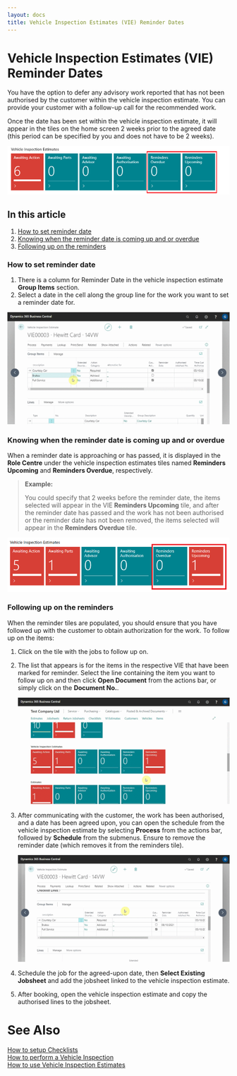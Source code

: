 ```yaml
---
layout: docs
title: Vehicle Inspection Estimates (VIE) Reminder Dates
---
```


#   Vehicle Inspection Estimates (VIE) Reminder Dates

You have the option to defer any advisory work reported that has not been authorised by the customer within the vehicle inspection estimate. You can provide your customer with a follow-up call for the recommended work.

Once the date has been set within the vehicle inspection estimate, it will appear in the tiles on the home screen 2 weeks prior to the agreed date (this period can be specified by you and does not have to be 2 weeks).

![](media/garagehive-vie-reminders1.png)

## In this article
1. [How to set reminder date](#how-to-set-reminder-date)
2. [Knowing when the reminder date is coming up and or overdue](#Knowing-when-the-reminder-date-is-coming-up-and-or-overdue)
3. [Following up on the reminders](#Following-up-on-the-reminders)

### How to set reminder date 
1. There is a column for Reminder Date in the vehicle inspection estimate **Group Items** section.
2. Select a date in the cell along the group line for the work you want to set a reminder date for.

![](media/garagehive-vie-reminders2.gif)

### Knowing when the reminder date is coming up and or overdue 
When a reminder date is approaching or has passed, it is displayed in the **Role Centre** under the vehicle inspection estimates tiles named **Reminders Upcoming** and **Reminders Overdue**, respectively.

> **Example:**
>
> You could specify that 2 weeks before the reminder date, the items selected will appear in the VIE **Reminders Upcoming** tile, and after the reminder date has passed and the work has not been authorised or the reminder date has not been removed, the items selected will appear in the **Reminders Overdue** tile.

![](media/garagehive-vie-reminders3.png)

### Following up on the reminders
When the reminder tiles are populated, you should ensure that you have followed up with the customer to obtain authorization for the work. To follow up on the items: 
1. Click on the tile with the jobs to follow up on.
2. The list that appears is for the items in the respective VIE that have been marked for reminder. Select the line containing the item you want to follow up on and then click **Open Document** from the actions bar, or simply click on the **Document No.**.

   ![](media/garagehive-vie-reminders4.gif)

3. After communicating with the customer, the work has been authorised, and a date has been agreed upon, you can open the schedule from the vehicle inspection estimate by selecting **Process** from the actions bar, followed by **Schedule** from the submenus. Ensure to remove the reminder date (which removes it from the reminders tile).

   ![](media/garagehive-vie-reminders5.gif)

4. Schedule the job for the agreed-upon date, then **Select Existing Jobsheet** and add the jobsheet linked to the vehicle inspection estimate.
5. After booking, open the vehicle inspection estimate and copy the authorised lines to the jobsheet.

# See Also
 
[How to setup Checklists](/docs/garagehive-checklist-how-to-create.html "How to setup Checklists in Garage Hive") \
[How to perform a Vehicle Inspection](/docs/garagehive-technicians-vehicle-inspections.html "How to perform a Vehicle Inspection") \
[How to use Vehicle Inspection Estimates](/docs/garagehive-VHC.html)

